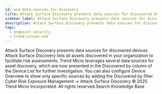 ```yaml
---
id: asd-data-sources-for-discovery
title: Attack Surface Discovery presents data sources for discovered devices
sidebar_label: Attack Surface Discovery presents data sources for discovered devices
description: Attack Surface Discovery presents data sources for discovered devices
tags:
  - endpoint-security
  - trend-vision-one
---
```


 Attack Surface Discovery presents data sources for discovered devices Attack Surface Discovery lists all assets discovered in your organization to facilitate risk assessments. Trend Micro leverages several data sources for asset discovery, which are now presented in the Discovered by column of the Device List for further investigation. You can also configure Device Overview to show only specific sources by adding the Discovered by filter. Cyber Risk Exposure Management → Attack Surface Discovery © 2025 Trend Micro Incorporated. All rights reserved.Search Knowledge Base